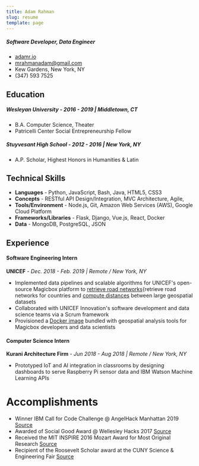 ```yaml
---
title: Adam Rahman
slug: resume
template: page
---
```


##### Software Developer, Data Engineer

- [adamr.io](https://adamr.io)
- [mrahmanadam@gmail.com](mailto:mrahmanadam[AT]gmail[DOT]com)
- Kew Gardens, New York, NY
- (347) 593 7525

## Education

##### **Wesleyan University** - _2016 - 2019 | Middletown, CT_

- B.A. Computer Science, Theater
- Patricelli Center Social Entrepreneurship Fellow

##### **Stuyvesant High School** - _2012 - 2016_ | New York, NY

- A.P. Scholar, Highest Honors in Humanities & Latin

## Technical Skills

- **Languages** - Python, JavaScript, Bash, Java, HTML5, CSS3
- **Concepts** - RESTful API Design/Integration, MVC Architecture, Agile,
- **Tools/Environment** - Node.js, Git, Amazon Web Services (AWS), Google Cloud Platform
- **Frameworks/Libraries** - Flask, Django, Vue.js, React, Docker
- **Data** - MongoDB, PostgreSQL, JSON

## Experience

#### Software Engineering Intern

**UNICEF** - _Dec. 2018 - Feb. 2019 | Remote / New York, NY_

- Implemented data pipelines and scalable algorithms for UNICEF's open-source Magicbox platform to [retrieve road networks](https://github.com/unicef/magicbox-download-roads){retrieve road networks for countries and [compute distances](https://github.com/msradam/magicbox-site-routing) between large geospatial datasets
- Collaborated with UNICEF Innovation's software development and data science teams via a Scrum framework
- Provisioned a [Docker image](https://hub.docker.com/r/msradam/magicbox-tools) bundled with geospatial analysis tools for Magicbox developers and data scientists

#### Computer Science Intern

**Kurani Architecture Firm** - _Jun 2018 - Aug 2018 | Remote / New York, NY_

- Prototyped IoT and AI integration in classrooms by designing dashboards to serve Raspberry Pi sensor data and IBM Watson Machine Learning APIs

# Accomplishments

- Winner IBM Call for Code Challenge @ AngelHack Manhattan 2019 [Source](https://developer.ibm.com/callforcode/blogs/how-node-red-can-help-jumpstart-your-cfc-submission/)
- Awarded of Social Good Award @ Wellesley Hacks 2017 [Source](https://devpost.com/software/whack-sim)
- Received the MIT INSPIRE 2016 Mozart Award for Most Original Research [Source](https://getinspired.mit.edu/inspire-2016-winners)
- Recipient of the Roosevelt Scholar award at the CUNY Science & Engineering Fair [Source](http://www1.cuny.edu/mu/forum/2016/04/07/cuny-awards-science-and-engineering-scholarships-to-20-nyc-high-school-students/)
